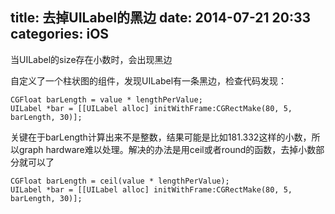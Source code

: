 title: 去掉UILabel的黑边
date: 2014-07-21 20:33
categories: iOS 
---
当UILabel的size存在小数时，会出现黑边
<!--more-->

自定义了一个柱状图的组件，发现UILabel有一条黑边，检查代码发现：

```
CGFloat barLength = value * lengthPerValue;
UILabel *bar = [[UILabel alloc] initWithFrame:CGRectMake(80, 5, barLength, 30)];
```

关键在于barLength计算出来不是整数，结果可能是比如181.332这样的小数，所以graph hardware难以处理。解决的办法是用ceil或者round的函数，去掉小数部分就可以了

```
CGFloat barLength = ceil(value * lengthPerValue);
UILabel *bar = [[UILabel alloc] initWithFrame:CGRectMake(80, 5, barLength, 30)];
```